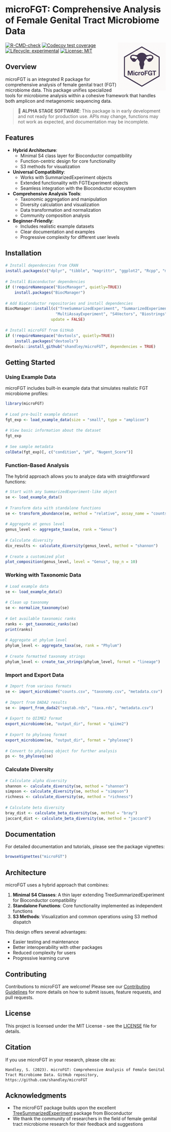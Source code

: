 # microFGT: Comprehensive Analysis of Female Genital Tract Microbiome Data

<img src="inst/extdata/microFGT_logo.png" alt="microFGT Logo" width="150" align="right"/>

<!-- badges: start -->
[![R-CMD-check](https://github.com/shandley/microFGT/workflows/R-CMD-check/badge.svg)](https://github.com/shandley/microFGT/actions)
[![Codecov test coverage](https://codecov.io/gh/shandley/microFGT/branch/main/graph/badge.svg)](https://codecov.io/gh/shandley/microFGT?branch=main)
[![Lifecycle: experimental](https://img.shields.io/badge/lifecycle-experimental-orange.svg)](https://lifecycle.r-lib.org/articles/stages.html#experimental)
[![License: MIT](https://img.shields.io/badge/License-MIT-yellow.svg)](https://opensource.org/licenses/MIT)
<!-- badges: end -->

## Overview

microFGT is an integrated R package for comprehensive analysis of female genital tract (FGT) microbiome data. This package unifies specialized tools for microbiome analysis within a cohesive framework that handles both amplicon and metagenomic sequencing data.

> 🚧 **ALPHA STAGE SOFTWARE**: This package is in early development and not ready for production use. APIs may change, functions may not work as expected, and documentation may be incomplete.

## Features

- **Hybrid Architecture**:
  - Minimal S4 class layer for Bioconductor compatibility
  - Function-centric design for core functionality
  - S3 methods for visualization
- **Universal Compatibility**:
  - Works with SummarizedExperiment objects
  - Extended functionality with FGTExperiment objects
  - Seamless integration with the Bioconductor ecosystem
- **Comprehensive Analysis Tools**:
  - Taxonomic aggregation and manipulation
  - Diversity calculation and visualization
  - Data transformation and normalization
  - Community composition analysis
- **Beginner-Friendly**:
  - Includes realistic example datasets
  - Clear documentation and examples
  - Progressive complexity for different user levels

## Installation

```r
# Install dependencies from CRAN
install.packages(c("dplyr", "tibble", "magrittr", "ggplot2", "Rcpp", "methods"))

# Install Bioconductor dependencies
if (!requireNamespace("BiocManager", quietly=TRUE))
    install.packages("BiocManager")

# Add BioConductor repositories and install dependencies
BiocManager::install(c("TreeSummarizedExperiment", "SummarizedExperiment",
                      "MultiAssayExperiment", "S4Vectors", "Biostrings", "BiocParallel"),
                    update = FALSE)

# Install microFGT from GitHub
if (!requireNamespace("devtools", quietly=TRUE))
    install.packages("devtools")
devtools::install_github("shandley/microFGT", dependencies = TRUE)
```

## Getting Started

### Using Example Data

microFGT includes built-in example data that simulates realistic FGT microbiome profiles:

```r
library(microFGT)

# Load pre-built example dataset
fgt_exp <- load_example_data(size = "small", type = "amplicon")

# View basic information about the dataset
fgt_exp

# See sample metadata
colData(fgt_exp)[, c("condition", "pH", "Nugent_Score")]
```

### Function-Based Analysis

The hybrid approach allows you to analyze data with straightforward functions:

```r
# Start with any SummarizedExperiment-like object
se <- load_example_data()

# Transform data with standalone functions
se <- transform_abundance(se, method = "relative", assay_name = "counts")

# Aggregate at genus level
genus_level <- aggregate_taxa(se, rank = "Genus")

# Calculate diversity
div_results <- calculate_diversity(genus_level, method = "shannon")

# Create a customized plot
plot_composition(genus_level, level = "Genus", top_n = 10)
```

### Working with Taxonomic Data

```r
# Load example data
se <- load_example_data()

# Clean up taxonomy
se <- normalize_taxonomy(se)

# Get available taxonomic ranks
ranks <- get_taxonomic_ranks(se)
print(ranks)

# Aggregate at phylum level
phylum_level <- aggregate_taxa(se, rank = "Phylum")

# Create formatted taxonomy strings
phylum_level <- create_tax_strings(phylum_level, format = "lineage")
```

### Import and Export Data

```r
# Import from various formats
se <- import_microbiome("counts.csv", "taxonomy.csv", "metadata.csv")

# Import from DADA2 results
se <- import_from_dada2("seqtab.rds", "taxa.rds", "metadata.csv")

# Export to QIIME2 format
export_microbiome(se, "output_dir", format = "qiime2")

# Export to phyloseq format
export_microbiome(se, "output_dir", format = "phyloseq")

# Convert to phyloseq object for further analysis
ps <- to_phyloseq(se)
```

### Calculate Diversity

```r
# Calculate alpha diversity
shannon <- calculate_diversity(se, method = "shannon")
simpson <- calculate_diversity(se, method = "simpson")
richness <- calculate_diversity(se, method = "richness")

# Calculate beta diversity
bray_dist <- calculate_beta_diversity(se, method = "bray")
jaccard_dist <- calculate_beta_diversity(se, method = "jaccard")
```

## Documentation

For detailed documentation and tutorials, please see the package vignettes:

```r
browseVignettes("microFGT")
```

## Architecture

microFGT uses a hybrid approach that combines:

1. **Minimal S4 Classes**: A thin layer extending TreeSummarizedExperiment for Bioconductor compatibility
2. **Standalone Functions**: Core functionality implemented as independent functions
3. **S3 Methods**: Visualization and common operations using S3 method dispatch

This design offers several advantages:
- Easier testing and maintenance
- Better interoperability with other packages
- Reduced complexity for users
- Progressive learning curve

## Contributing

Contributions to microFGT are welcome! Please see our [Contributing Guidelines](CONTRIBUTING.md) for more details on how to submit issues, feature requests, and pull requests.

## License

This project is licensed under the MIT License - see the [LICENSE](LICENSE) file for details.

## Citation

If you use microFGT in your research, please cite as:

```
Handley, S. (2023). microFGT: Comprehensive Analysis of Female Genital Tract Microbiome Data. GitHub repository, https://github.com/shandley/microFGT
```

## Acknowledgments

- The microFGT package builds upon the excellent [TreeSummarizedExperiment](https://bioconductor.org/packages/release/bioc/html/TreeSummarizedExperiment.html) package from Bioconductor
- We thank the community of researchers in the field of female genital tract microbiome research for their feedback and suggestions